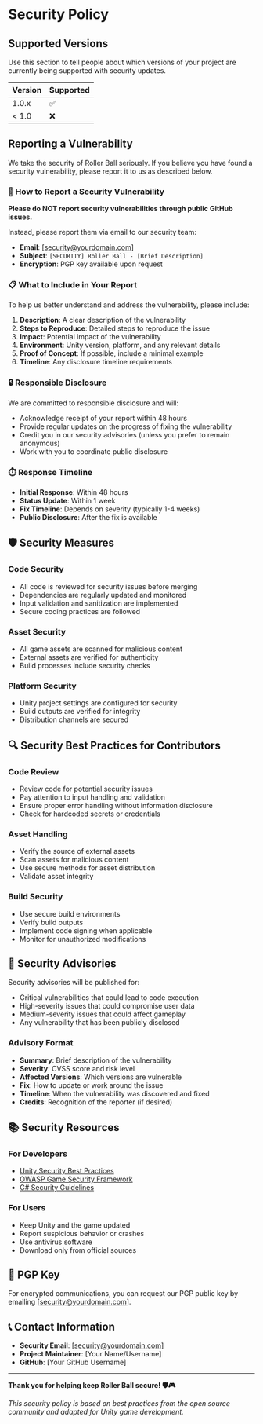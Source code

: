 # Security Policy

## Supported Versions

Use this section to tell people about which versions of your project are currently being supported with security updates.

| Version | Supported          |
| ------- | ------------------ |
| 1.0.x   | :white_check_mark: |
| < 1.0   | :x:                |

## Reporting a Vulnerability

We take the security of Roller Ball seriously. If you believe you have found a security vulnerability, please report it to us as described below.

### 🚨 How to Report a Security Vulnerability

**Please do NOT report security vulnerabilities through public GitHub issues.**

Instead, please report them via email to our security team:

- **Email**: [security@yourdomain.com]
- **Subject**: `[SECURITY] Roller Ball - [Brief Description]`
- **Encryption**: PGP key available upon request

### 📋 What to Include in Your Report

To help us better understand and address the vulnerability, please include:

1. **Description**: A clear description of the vulnerability
2. **Steps to Reproduce**: Detailed steps to reproduce the issue
3. **Impact**: Potential impact of the vulnerability
4. **Environment**: Unity version, platform, and any relevant details
5. **Proof of Concept**: If possible, include a minimal example
6. **Timeline**: Any disclosure timeline requirements

### 🔒 Responsible Disclosure

We are committed to responsible disclosure and will:

- Acknowledge receipt of your report within 48 hours
- Provide regular updates on the progress of fixing the vulnerability
- Credit you in our security advisories (unless you prefer to remain anonymous)
- Work with you to coordinate public disclosure

### ⏱️ Response Timeline

- **Initial Response**: Within 48 hours
- **Status Update**: Within 1 week
- **Fix Timeline**: Depends on severity (typically 1-4 weeks)
- **Public Disclosure**: After the fix is available

## 🛡️ Security Measures

### Code Security
- All code is reviewed for security issues before merging
- Dependencies are regularly updated and monitored
- Input validation and sanitization are implemented
- Secure coding practices are followed

### Asset Security
- All game assets are scanned for malicious content
- External assets are verified for authenticity
- Build processes include security checks

### Platform Security
- Unity project settings are configured for security
- Build outputs are verified for integrity
- Distribution channels are secured

## 🔍 Security Best Practices for Contributors

### Code Review
- Review code for potential security issues
- Pay attention to input handling and validation
- Ensure proper error handling without information disclosure
- Check for hardcoded secrets or credentials

### Asset Handling
- Verify the source of external assets
- Scan assets for malicious content
- Use secure methods for asset distribution
- Validate asset integrity

### Build Security
- Use secure build environments
- Verify build outputs
- Implement code signing when applicable
- Monitor for unauthorized modifications

## 🚨 Security Advisories

Security advisories will be published for:
- Critical vulnerabilities that could lead to code execution
- High-severity issues that could compromise user data
- Medium-severity issues that could affect gameplay
- Any vulnerability that has been publicly disclosed

### Advisory Format
- **Summary**: Brief description of the vulnerability
- **Severity**: CVSS score and risk level
- **Affected Versions**: Which versions are vulnerable
- **Fix**: How to update or work around the issue
- **Timeline**: When the vulnerability was discovered and fixed
- **Credits**: Recognition of the reporter (if desired)

## 📚 Security Resources

### For Developers
- [Unity Security Best Practices](https://unity.com/security)
- [OWASP Game Security Framework](https://owasp.org/www-project-game-security-framework/)
- [C# Security Guidelines](https://docs.microsoft.com/en-us/dotnet/standard/security/)

### For Users
- Keep Unity and the game updated
- Report suspicious behavior or crashes
- Use antivirus software
- Download only from official sources

## 🔐 PGP Key

For encrypted communications, you can request our PGP public key by emailing [security@yourdomain.com].

## 📞 Contact Information

- **Security Email**: [security@yourdomain.com]
- **Project Maintainer**: [Your Name/Username]
- **GitHub**: [Your GitHub Username]

---

**Thank you for helping keep Roller Ball secure! 🛡️🎮**

*This security policy is based on best practices from the open source community and adapted for Unity game development.* 